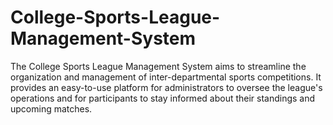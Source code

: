 # College-Sports-League-Management-System
The College Sports League Management System aims to streamline the organization and management of inter-departmental sports competitions. It provides an easy-to-use platform for administrators to oversee the league's operations and for participants to stay informed about their standings and upcoming matches.
